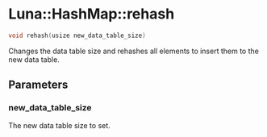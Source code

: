 # Luna::HashMap::rehash

```c++
void rehash(usize new_data_table_size)
```

Changes the data table size and rehashes all elements to insert them to the new data table. 



## Parameters
### new_data_table_size
The new data table size to set. 

